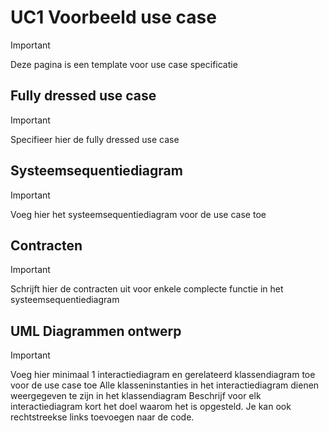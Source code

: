 # UC1 Voorbeeld use case
> [!IMPORTANT]
> Deze pagina is een template voor use case specificatie

## Fully dressed use case
> [!IMPORTANT]
> Specifieer hier de fully dressed use case

## Systeemsequentiediagram
> [!IMPORTANT]
> Voeg hier het systeemsequentiediagram voor de use case toe

## Contracten
> [!IMPORTANT]
> Schrijft hier de contracten uit voor enkele complecte functie in het systeemsequentiediagram

## UML Diagrammen ontwerp
> [!IMPORTANT]
> Voeg hier minimaal 1 interactiediagram en gerelateerd klassendiagram toe voor de use case toe
> Alle klasseninstanties in het interactiediagram dienen weergegeven te zijn in het klassendiagram
> Beschrijf voor elk interactiediagram kort het doel waarom het is opgesteld.
> Je kan ook rechtstreekse links toevoegen naar de code.




